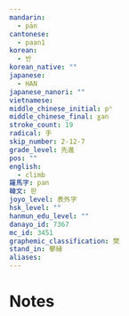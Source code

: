 ```yaml
---
mandarin:
  - pān
cantonese:
  - paan1
korean:
  - 반
korean_native: ""
japanese:
  - HAN
japanese_nanori: ""
vietnamese:
middle_chinese_initial: pʰ
middle_chinese_final: ɣan
stroke_count: 19
radical: 手
skip_number: 2-12-7
grade_level: 先進
pos: ""
english:
  - climb
羅馬字: pan
韓文: 판
joyo_level: 表外字
hsk_level: ""
hanmun_edu_level: ""
danayo_id: 7367
mc_id: 3451
graphemic_classification: 樊
stand_in: 攀縁
aliases:
---
```


# Notes
